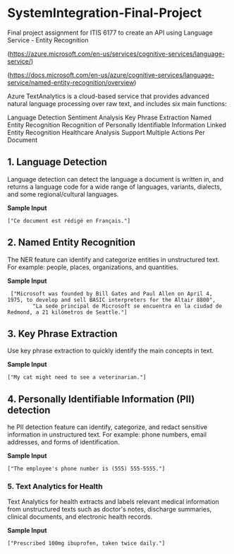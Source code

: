 # SystemIntegration-Final-Project

Final project assignment for ITIS 6177 to create an API using Language Service - Entity Recognition

(https://azure.microsoft.com/en-us/services/cognitive-services/language-service/)

(https://docs.microsoft.com/en-us/azure/cognitive-services/language-service/named-entity-recognition/overview)

Azure TextAnalytics is a cloud-based service that provides advanced natural language processing over raw text, and includes six main functions:

Language Detection
Sentiment Analysis
Key Phrase Extraction
Named Entity Recognition
Recognition of Personally Identifiable Information
Linked Entity Recognition
Healthcare Analysis
Support Multiple Actions Per Document


## 1. Language Detection
Language detection can detect the language a document is written in, and returns a language code for a wide range of languages, variants, dialects, and some regional/cultural languages.

**Sample Input**
```
["Ce document est rédigé en Français."]
```

## 2. Named Entity Recognition
The NER feature can identify and categorize entities in unstructured text. For example: people, places, organizations, and quantities.

**Sample Input**
```
 ["Microsoft was founded by Bill Gates and Paul Allen on April 4, 1975, to develop and sell BASIC interpreters for the Altair 8800",
        "La sede principal de Microsoft se encuentra en la ciudad de Redmond, a 21 kilómetros de Seattle."]
```

## 3. Key Phrase Extraction
Use key phrase extraction to quickly identify the main concepts in text.

**Sample Input**
```
["My cat might need to see a veterinarian."]
```

## 4. Personally Identifiable Information (PII) detection
he PII detection feature can identify, categorize, and redact sensitive information in unstructured text. For example: phone numbers, email addresses, and forms of identification.

**Sample Input**
```
["The employee's phone number is (555) 555-5555."]
```

### 5. Text Analytics for Health
Text Analytics for health extracts and labels relevant medical information from unstructured texts such as doctor's notes, discharge summaries, clinical documents, and electronic health records.

**Sample Input**
```
["Prescribed 100mg ibuprofen, taken twice daily."]
```

